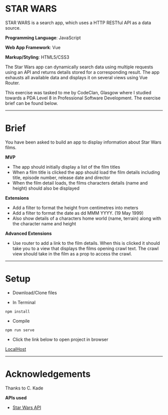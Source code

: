 # STAR WARS

STAR WARS is a search app, which uses a HTTP RESTful API as a data source.

**Programming Language**: JavaScript

**Web App Framework**: Vue

**Markup/Styling**: HTML5/CSS3


The Star Wars app can dynamically search data using multiple requests using an API and returns details stored for a corresponding result. The app exhausts all available data and displays it on several views using Vue Router.

This exercise was tasked to me by CodeClan, Glasgow where I studied towards a PDA Level 8 in Professional Software Development. The exercise brief can be found below.

---

# Brief

You have been asked to build an app to display information about Star Wars films.

**MVP**

- The app should initially display a list of the film titles
- When a film title is clicked the app should load the film details including title, episode number, release date and director
- When the film detail loads, the films characters details (name and height) should also be displayed

**Extensions**

- Add a filter to format the height from centimetres into meters
- Add a filter to format the date as dd MMM YYYY. (19 May 1999)
- Also show details of a characters home world (name, terrain) along with the character name and height

**Advanced Extensions**

- Use router to add a link to the film details. When this is clicked it should take you to a view that displays the films opening crawl text. The crawl view should take in the film as a prop to access the crawl.

---

# Setup

- Download/Clone files

- In Terminal

```
npm install
```

- Compile

```
npm run serve
```

- Click the link below to open project in browser

[LocalHost](http://localhost:8080/)

---

# Acknowledgements

Thanks to  C. Kade

**APIs used**

- [Star Wars API](https://swapi.dev/api/films/)
